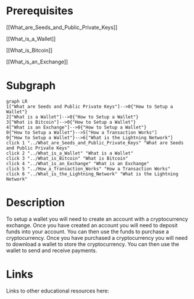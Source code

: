 # Prerequisites
[[What_are_Seeds_and_Public_Private_Keys]]


[[What_is_a_Wallet]]


[[What_is_Bitcoin]]


[[What_is_an_Exchange]]



# Subgraph

```mermaid
graph LR
1["What are Seeds and Public Private Keys"]-->0{"How to Setup a Wallet"}
2["What is a Wallet"]-->0{"How to Setup a Wallet"}
3["What is Bitcoin"]-->0{"How to Setup a Wallet"}
4["What is an Exchange"]-->0{"How to Setup a Wallet"}
0{"How to Setup a Wallet"}-->5["How a Transaction Works"]
0{"How to Setup a Wallet"}-->6["What is the Lightning Network"]
click 1 "../What_are_Seeds_and_Public_Private_Keys" "What are Seeds and Public Private Keys"
click 2 "../What_is_a_Wallet" "What is a Wallet"
click 3 "../What_is_Bitcoin" "What is Bitcoin"
click 4 "../What_is_an_Exchange" "What is an Exchange"
click 5 "../How_a_Transaction_Works" "How a Transaction Works"
click 6 "../What_is_the_Lightning_Network" "What is the Lightning Network"
```



# Description
  
To setup a wallet you will need to create an account with a cryptocurrency exchange. Once you have created an account you will need to deposit funds into your account. You can then use the funds to purchase a cryptocurrency. Once you have purchased a cryptocurrency you will need to download a wallet to store the cryptocurrency. You can then use the wallet to send and receive payments.

# Links
Links to other educational resources here: